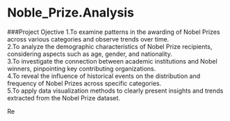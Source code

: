 # Noble_Prize.Analysis

###Project Ojective
1.To examine patterns in the awarding of Nobel Prizes across various categories and observe trends over time.  
2.To analyze the demographic characteristics of Nobel Prize recipients, considering aspects such as age, gender, and nationality.  
3.To investigate the connection between academic institutions and Nobel winners, pinpointing key contributing organizations.  
4.To reveal the influence of historical events on the distribution and frequency of Nobel Prizes across specific categories.  
5.To apply data visualization methods to clearly present insights and trends extracted from the Nobel Prize dataset.

Re
